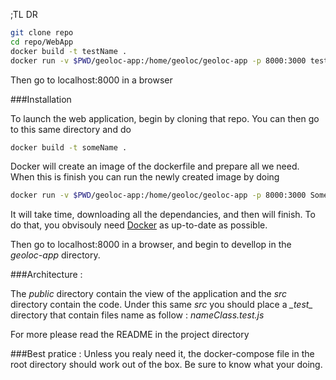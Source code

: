 ;TL DR

~~~bash
git clone repo
cd repo/WebApp
docker build -t testName .
docker run -v $PWD/geoloc-app:/home/geoloc/geoloc-app -p 8000:3000 testName
~~~

Then go to localhost:8000 in a browser

###Installation

To launch the web application, begin by cloning that repo.
You can then go to this same directory and do
~~~bash
docker build -t someName .
~~~

Docker will create an image of the dockerfile and prepare all we need.
When this is finish you can run the newly created image by doing

~~~bash
docker run -v $PWD/geoloc-app:/home/geoloc/geoloc-app -p 8000:3000 SomeName
~~~

It will take time, downloading all the dependancies, and then will finish. To do that, you obvisouly need [Docker](https://docs.docker.com/engine/installation/linux/ubuntulinux/) as up-to-date as possible.

Then go to localhost:8000 in a browser, and begin to devellop in the *geoloc-app* directory.

###Architecture :

The *public* directory contain the view of the application and the *src* directory contain the code.
Under this same *src* you should place a *\__test__* directory that contain files name as follow : *nameClass.test.js*

For more please read the README in the project directory

###Best pratice :
Unless you realy need it, the docker-compose file in the root directory should work out of the box. Be sure to know what your doing.

